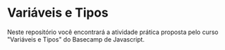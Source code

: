 # Variáveis e Tipos

Neste repositório você encontrará a atividade prática proposta pelo curso "Variáveis e Tipos" do Basecamp de Javascript.

